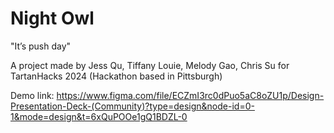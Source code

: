 # Night Owl

"It’s push day"


A project made by Jess Qu, Tiffany Louie, Melody Gao, Chris Su for TartanHacks 2024 (Hackathon based in Pittsburgh)

Demo link:
https://www.figma.com/file/ECZmI3rc0dPuo5aC8oZU1p/Design-Presentation-Deck-(Community)?type=design&node-id=0-1&mode=design&t=6xQuPOOe1gQ1BDZL-0
